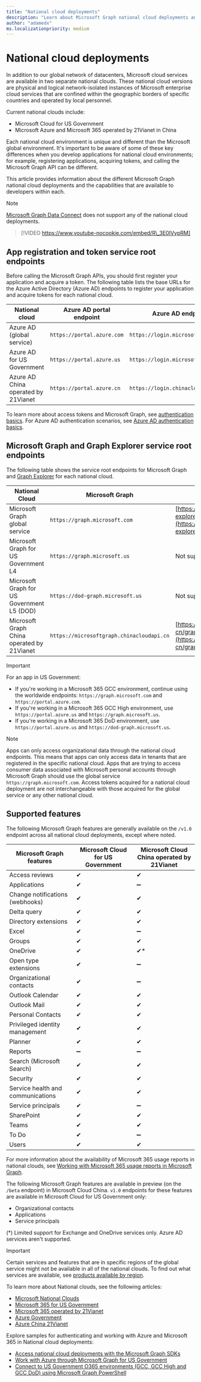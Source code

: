 ```yaml
---
title: "National cloud deployments"
description: "Learn about Microsoft Graph national cloud deployments and the capabilities that are available to developers within each."
author: "adamedx"
ms.localizationpriority: medium
---
```


# National cloud deployments

In addition to our global network of datacenters, Microsoft cloud services are available in two separate national clouds. These national cloud versions are physical and logical network-isolated instances of Microsoft enterprise cloud services that are confined within the geographic borders of specific countries and operated by local personnel.

Current national clouds include:

- Microsoft Cloud for US Government
- Microsoft Azure and Microsoft 365 operated by 21Vianet in China

Each national cloud environment is unique and different than the Microsoft global environment. It's important to be aware of some of these key differences when you develop applications for national cloud environments; for example, registering applications, acquiring tokens, and calling the Microsoft Graph API can be different.

This article provides information about the different Microsoft Graph national cloud deployments and the capabilities that are available to developers within each.

> [!NOTE]
> [Microsoft Graph Data Connect](./data-connect-concept-overview.md) does not support any of the national cloud deployments.

<!-- markdownlint-disable MD034 -->
> [!VIDEO https://www.youtube-nocookie.com/embed/R\_3E0IVypRM]
<!-- markdownlint-enable MD034 -->

## App registration and token service root endpoints

Before calling the Microsoft Graph APIs, you should first register your application and acquire a token. The following table lists the base URLs for the Azure Active Directory (Azure AD) endpoints to register your application and acquire tokens for each national cloud.

| National cloud | Azure AD portal endpoint | Azure AD endpoint |
| -------------- | ------------------------ | ----------------- |
| Azure AD (global service) | `https://portal.azure.com` | `https://login.microsoftonline.com` |
| Azure AD for US Government | `https://portal.azure.us` | `https://login.microsoftonline.us` |
| Azure AD China operated by 21Vianet | `https://portal.azure.cn` | `https://login.chinacloudapi.cn` |

To learn more about access tokens and Microsoft Graph, see [authentication basics](./auth/auth-concepts.md). For Azure AD authentication scenarios, see [Azure AD authentication basics](/azure/active-directory/develop/authentication-scenarios).

## Microsoft Graph and Graph Explorer service root endpoints

The following table shows the service root endpoints for Microsoft Graph and [Graph Explorer](https://developer.microsoft.com/graph/graph-explorer) for each national cloud.

| National Cloud | Microsoft Graph | Graph Explorer |
| -------------- | --------------- | -------------- |
| Microsoft Graph global service | `https://graph.microsoft.com`| [https://developer.microsoft.com/graph/graph-explorer](https://developer.microsoft.com/graph/graph-explorer) |
| Microsoft Graph for US Government L4 | `https://graph.microsoft.us`| Not supported. |
| Microsoft Graph for US Government L5 (DOD) | `https://dod-graph.microsoft.us` | Not supported. |
| Microsoft Graph China operated by 21Vianet | `https://microsoftgraph.chinacloudapi.cn` | [https://developer.microsoft.com/zh-cn/graph/graph-explorer-china](https://developer.microsoft.com/zh-cn/graph/graph-explorer-china) |

> [!IMPORTANT]
> For an app in US Government:
>
> - If you're working in a Microsoft 365 GCC environment, continue using the worldwide endpoints: `https://graph.microsoft.com` and `https://portal.azure.com`.
> - If you're working in a Microsoft 365 GCC High environment, use `https://portal.azure.us` and `https://graph.microsoft.us`.
> - If you're working in a Microsoft 365 DoD environment, use `https://portal.azure.us` and `https://dod-graph.microsoft.us`.

> [!NOTE]
> Apps can only access organizational data through the national cloud endpoints. This means that apps can only access data in tenants that are registered in the specific national cloud. Apps that are trying to access consumer data associated with Microsoft personal accounts through Microsoft Graph should use the global service `https://graph.microsoft.com`. Access tokens acquired for a national cloud deployment are not interchangeable with those acquired for the global service or any other national cloud.

## Supported features

The following Microsoft Graph features are generally available on the `/v1.0` endpoint across all national cloud deployments, except where noted.

| Microsoft Graph features          | Microsoft Cloud for US Government | Microsoft Cloud China operated by 21Vianet |
|-----------------------------------|-----------------------------------|--------------------------------------------|
| Access reviews                    | ✔                                | ✔                                          |
| Applications                      | ✔                                | ➖                                          |
| Change notifications (webhooks)   | ✔                                | ✔                                          |
| Delta query                       | ✔                                | ✔                                          |
| Directory extensions              | ✔                                | ✔                                          |
| Excel                             | ✔                                | ➖                                          |
| Groups                            | ✔                                | ✔                                          |
| OneDrive                          | ✔                                | ✔\*                                        |
| Open type extensions              | ✔                                | ➖                                          |
| Organizational contacts           | ✔                                | ➖                                          |
| Outlook Calendar                  | ✔                                | ✔                                          |
| Outlook Mail                      | ✔                                | ✔                                          |
| Personal Contacts                 | ✔                                | ✔                                          |
| Privileged identity management    | ✔                                | ✔                                          |
| Planner                           | ✔                                | ✔                                          |
| Reports                           | ➖                                | ➖                                          |
| Search (Microsoft Search)         | ✔                                | ✔                                          |
| Security                          | ✔                                | ✔                                          |
| Service health and communications | ✔                                | ✔                                          |
| Service principals                | ✔                                | ➖                                         |
| SharePoint                        | ✔                                | ✔                                          |
| Teams                             | ✔                                | ✔                                          |
| To Do                             | ✔                                | ➖                                         |
| Users                             | ✔                                | ✔                                          |

For more information about the availability of Microsoft 365 usage reports in national clouds, see [Working with Microsoft 365 usage reports in Microsoft Graph](/graph/api/resources/report).

The following Microsoft Graph features are available in preview (on the `/beta` endpoint) in Microsoft Cloud China. `v1.0` endpoints for these features are available in Microsoft Cloud for US Government only:

- Organizational contacts
- Applications
- Service principals

(\*) Limited support for Exchange and OneDrive services only. Azure AD services aren't supported.

> [!IMPORTANT]
> Certain services and features that are in specific regions of the global service might not be available in all of the national clouds. To find out what services are available, see [products available by region](https://azure.microsoft.com/global-infrastructure/services/?products=all&regions=usgov-non-regional,us-dod-central,us-dod-east,usgov-arizona,usgov-iowa,usgov-texas,usgov-virginia,china-non-regional,china-east,china-east-2,china-north,china-north-2,germany-non-regional,germany-central,germany-northeast).

To learn more about National clouds, see the following articles:

- [Microsoft National Clouds](https://www.microsoft.com/TrustCenter/CloudServices/NationalCloud)
- [Microsoft 365 for US Government](/office365/servicedescriptions/office-365-platform-service-description/office-365-us-government/office-365-us-government)
- [Microsoft 365 operated by 21Vianet](/office365/servicedescriptions/office-365-platform-service-description/office-365-operated-by-21vianet)
- [Azure Government](https://azure.microsoft.com/global-infrastructure/government/)
- [Azure China 21Vianet](/azure/china/)

Explore samples for authenticating and working with Azure and Microsoft 365 in National cloud deployments:

- [Access national cloud deployments with the Microsoft Graph SDKs](sdks/national-clouds.md)
- [Work with Azure through Microsoft Graph for US Government](https://github.com/SteveWinward/Azure-Samples/blob/master/AAD/SampleAadToken_AzureForGovernment.ps1)
- [Connect to US Government O365 environments (GCC, GCC High and GCC DoD) using Microsoft Graph PowerShell](https://github.com/microsoft/Federal-Business-Applications/tree/main/demos/powershell-gov-samples#microsoft-graph-powershell)
